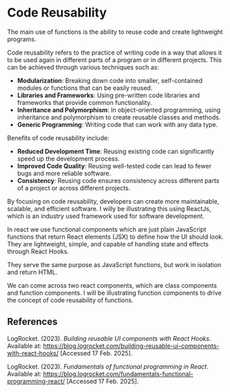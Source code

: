 # Code Reusability

The main use of functions is the ability to reuse code and create lightweight programs.

Code reusability refers to the practice of writing code in a way that allows it to be used again in different parts of a program or in different projects. This can be achieved through various techniques such as:

- **Modularization**: Breaking down code into smaller, self-contained modules or functions that can be easily reused.
- **Libraries and Frameworks**: Using pre-written code libraries and frameworks that provide common functionality.
- **Inheritance and Polymorphism**: In object-oriented programming, using inheritance and polymorphism to create reusable classes and methods.
- **Generic Programming**: Writing code that can work with any data type.

Benefits of code reusability include:

- **Reduced Development Time**: Reusing existing code can significantly speed up the development process.
- **Improved Code Quality**: Reusing well-tested code can lead to fewer bugs and more reliable software.
- **Consistency**: Reusing code ensures consistency across different parts of a project or across different projects.

By focusing on code reusability, developers can create more maintainable, scalable, and efficient software.
I willy be illustrating this using ReactJs, which is an industry used framework used for software development.

In react we use functional components which are just plain JavaScript functions that return React elements (JSX) to define how the UI should look.
They are lightweight, simple, and capable of handling state and effects through React Hooks.

They serve the same purpose as JavaScript functions, but work in isolation and return HTML.

We can come across two react components, which are class components and function components. I will be illustrating function components to drive the
concept of code reusability of functions.

## References

LogRocket. (2023). *Building reusable UI components with React Hooks*. Available at: <https://blog.logrocket.com/building-reusable-ui-components-with-react-hooks/> [Accessed 17 Feb. 2025].

LogRocket. (2023). *Fundamentals of functional programming in React*. Available at: <https://blog.logrocket.com/fundamentals-functional-programming-react/> [Accessed 17 Feb. 2025].
